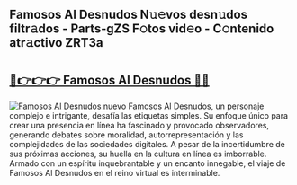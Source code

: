 ## Famosos Al Desnudos N𝚞𝚎vos desn𝚞dos filtr𝚊dos - Parts-gZS F𝚘tos vid𝚎o - C𝚘ntenido atr𝚊ctivo ZRT3a

# <h2><a href="http://mbbahs.tromn.icu/?c=Famosos+Al+Desnudos">🔗👉👉👉 Famosos Al Desnudos 🔗🔗</a></h2>

[![Famosos Al Desnudos nuevo](https://i.imgur.com/pEAQMta.gif)](http://mbbahs.tromn.icu/?c=Famosos+Al+Desnudos)
Famosos Al Desnudos, un personaje complejo e intrigante, desafía las etiquetas simples. Su enfoque único para crear una presencia en línea ha fascinado y provocado observadores, generando debates sobre moralidad, autorrepresentación y las complejidades de las sociedades digitales. A pesar de la incertidumbre de sus próximas acciones, su huella en la cultura en línea es imborrable. Armado con un espíritu inquebrantable y un encanto innegable, el viaje de Famosos Al Desnudos en el reino virtual es interminable.
